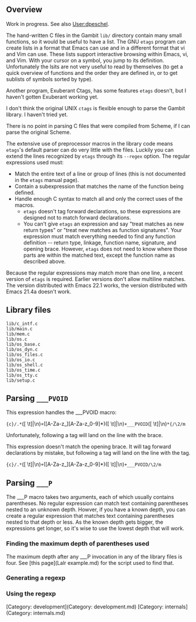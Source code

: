 ## Overview

Work in progress. See also [User:dpeschel](User:dpeschel.md).

The hand-written C files in the Gambit `lib/` directory contain many
small functions, so it would be useful to have a list. The GNU `etags`
program can create lists in a format that Emacs can use and in a
different format that vi and Vim can use. These lists support
interactive browsing within Emacs, vi, and Vim. With your cursor on a
symbol, you jump to its definition. Unfortunately the lsits are not very
useful to read by themselves (to get a quick overview of functions and
the order they are defined in, or to get sublists of symbols sorted by
type).

Another program, Exuberant Ctags, has some features `etags` doesn't, but
I haven't gotten Exuberant working yet.

I don't think the original UNIX `ctags` is flexible enough to parse the
Gambit library. I haven't tried yet.

There is no point in parsing C files that were compiled from Scheme, if
I can parse the original Scheme.

The extensive use of preprocessor macros in the library code means
`etags`'s default parser can do very little with the files. Luckily you
can extend the lines recognized by `etags` through its `--regex` option.
The regular expressions used must:

  - Match the entire text of a line or group of lines (this is not
    documented in the `etags` manual page).
  - Contain a subexpression that matches the name of the function being
    defined.
  - Handle enough C syntax to match all and only the correct uses of the
    macros.
      - `etags` doesn't tag forward declarations, so these expressions
        are designed not to match forward declarations.
      - You can't give `etags` an expression and say "treat matches as
        new return types" or "treat new matches as function signatures".
        Your expression must match everything needed to find any
        function definition -- return type, linkage, function name,
        signature, and opening brace. However, `etags` does not need to
        know where those parts are within the matched text, except the
        function name as described above.

Because the regular expressions may match more than one line, a recent
version of `etags` is required. Earlier versions don't allow multiline
matches. The version distributed with Emacs 22.1 works, the version
distributed with Emacs 21.4a doesn't work.

## Library files

`lib/c_intf.c`  
`lib/main.c`  
`lib/mem.c`  
`lib/os.c`  
`lib/os_base.c `  
`lib/os_dyn.c`  
`lib/os_files.c`  
`lib/os_io.c`  
`lib/os_shell.c`  
`lib/os_time.c`  
`lib/os_tty.c`  
`lib/setup.c`

## Parsing `___PVOID`

This expression handles the \_\_\_PVOID macro:

`{c}/.*`\([ \t]\|\n\)`+`\([A-Za-z_][A-Za-z_0-9]*\)\([ \t]\|\n\)`+___PVOID`\([ \t]\|\n\)`*{/\2/m`

Unfortunately, following a tag will land on the line with the brace.

This expression doesn't match the opening brace. It will tag forward
declarations by mistake, but following a tag will land on the line with
the tag.

`{c}/.*`\([ \t]\|\n\)`+`\([A-Za-z_][A-Za-z_0-9]*\)\([ \t]\|\n\)`+___PVOID/\2/m`

## Parsing `___P`

The \_\_\_P macro takes two arguments, each of which usually contains
parentheses. No regular expression can match text containing parentheses
nested to an unknown depth. Howver, if you have a known depth, you can
create a regular expression that matches text containing parentheses
nested to that depth or less. As the known depth gets bigger, the
expressions get longer, so it's wise to use the lowest depth that will
work.

### Finding the maximum depth of parentheses used

The maximum depth after any \_\_\_P invocation in any of the library
files is four. See [this page](Lalr example.md) for the script
used to find that.

### Generating a regexp

### Using the regexp

[Category: development](Category: development.md) [Category:
internals](Category: internals.md)
